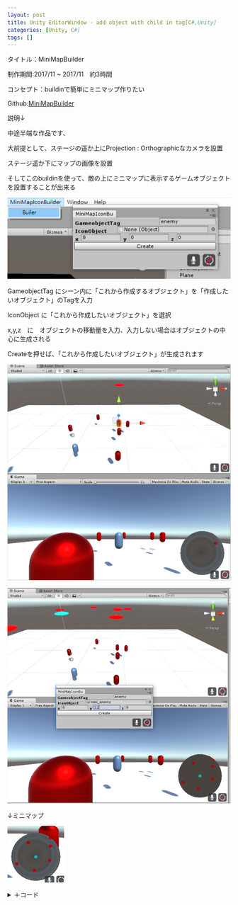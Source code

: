 ```yaml
---
layout: post
title: Unity EditorWindow - add object with child in tag[C#,Unity]
categories: [Unity, C#]
tags: []
---
```


タイトル：MiniMapBuilder

制作期間:2017/11 ~ 2017/11　約3時間

コンセプト：buildinで簡単にミニマップ作りたい

Github:[MiniMapBuilder](https://github.com/savioleung/mmi)


説明↓

中途半端な作品です、

大前提として、ステージの遥か上にProjection : Orthographicなカメラを設置

ステージ遥か下にマップの画像を設置

そしてこのbuildinを使って、敵の上にミニマップに表示するゲームオブジェクトを設置することが出来る


![buildin](https://raw.githubusercontent.com/savioleung/savioleung.github.io/master/images/buildin/buildin_1.png)

GameobjectTag にシーン内に「これから作成するオブジェクト」を「作成したいオブジェクト」のTagを入力

IconObject に「これから作成したいオブジェクト」を選択

x,y,z　に　オブジェクトの移動量を入力、入力しない場合はオブジェクトの中心に生成される

Createを押せば、「これから作成したいオブジェクト」が生成されます

![buildin](https://raw.githubusercontent.com/savioleung/savioleung.github.io/master/images/buildin/buildin_2.png)



![buildin](https://raw.githubusercontent.com/savioleung/savioleung.github.io/master/images/buildin/buildin_3.png)

↓ミニマップ

![buildin](https://raw.githubusercontent.com/savioleung/savioleung.github.io/master/images/buildin/buildin_4.png)


</details>
<details>
    <summary>＋コード</summary>

{% highlight csharp %}

public class MiniMapIconBuilder : EditorWindow {
	// デフォルト
	string theTag = "enemy";
	float x,y,z;

	public GameObject go;
	GameObject[] gos;


	// tabs attributes
	public int toolbarInt = 0;
	public string[] toolbarStrings = new string[] {"Object", "Scene", "Lightmap"};

	// ツールパーに表示
	[MenuItem("MiniMapIconBuilder/Builer")]
	static void Init()
	{
		// get exiting open window or if none, make a new one:
		MiniMapIconBuilder window = (MiniMapIconBuilder)EditorWindow.GetWindow(typeof(MiniMapIconBuilder));
		window.Show ();
	}

	void OnGUI()
	{	GUILayout.BeginHorizontal ();
		GUILayout.Label ("GameobjectTag", EditorStyles.boldLabel);		

		theTag = GUILayout.TextField (theTag, 15);			//tag

		GUILayout.EndHorizontal();

		EditorGUILayout.BeginHorizontal();
		GUILayout.Label ("IconObject", EditorStyles.boldLabel);

		//移動量
		go = (GameObject)EditorGUILayout.ObjectField (go, typeof(Object), true);
		EditorGUILayout.EndHorizontal();

		EditorGUILayout.BeginHorizontal();
		GUILayout.Label ("x", EditorStyles.boldLabel);
		x = EditorGUILayout.FloatField (x);	
		GUILayout.Label ("y", EditorStyles.boldLabel);
		y = EditorGUILayout.FloatField (y);	
		GUILayout.Label ("z", EditorStyles.boldLabel);
		z = EditorGUILayout.FloatField (z);	
		EditorGUILayout.EndHorizontal();

		//ゲームオブジェクトを作成
		if (GUILayout.Button ("Create")) {
			Debug.Log (theTag);
			gos= null;
			if (gos == null)
				gos = GameObject.FindGameObjectsWithTag(theTag);
			int i = 0;
	
			GameObject icon;
			foreach (GameObject tagedObject in gos)
			{
				 icon = Instantiate(go, go.transform.position, go.transform.rotation);
					icon.transform.parent = gos [i].transform;
					i++;

				icon.transform.localPosition = new Vector3 (x, y, z);
			}


		}
	}


}
{% endhighlight %}

</details>